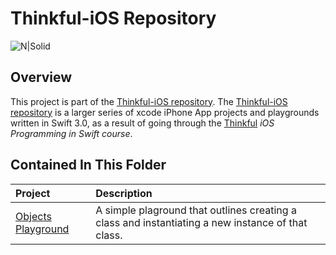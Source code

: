 # Thinkful-iOS Repository 

![N|Solid](https://cldup.com/vkMWNVd08U.png)

## Overview
This project is part of the [Thinkful-iOS repository][thinkful_ios_repro]. The [Thinkful-iOS repository][thinkful_ios_repro] is a larger series of xcode iPhone App projects and playgrounds written in Swift 3.0, as a result of going through the [Thinkful][thinkful] _iOS Programming in Swift course_.

## Contained In This Folder

| Project        | Description | 
|:-------------|:-------------|
| [Objects Playground][objects_playground]      |  A simple plaground that outlines creating a class and instantiating a new instance of that class.   |

   [thinkful]: <http://thinkful.com>
   [thinkful_ios_repro]:<https://github.com/gangelo/Thinkful-iOS>
   
   [objects_playground]: <https://github.com/gangelo/Thinkful-iOS/tree/master/Unit%2002/Lesson%2001/Objects.playground>
